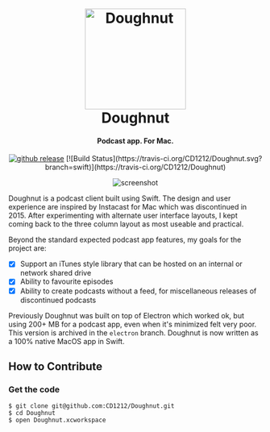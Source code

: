 <h1 align="center">
  <img src="https://github.com/CD1212/Doughnut/raw/master/Assets/icon.png" alt="Doughnut" width="200">
  <br>
  Doughnut
  <br>
</h1>

<h4 align="center">Podcast app. For Mac.</h4>

<p align="center">
  <a href="https://github.com/CD1212/Doughnut/releases"><img src="https://img.shields.io/github/release/cd1212/doughnut.svg" alt="github release"></a>
  [![Build Status](https://travis-ci.org/CD1212/Doughnut.svg?branch=swift)](https://travis-ci.org/CD1212/Doughnut)
</p>

<p align="center">
  <img src="https://raw.githubusercontent.com/CD1212/Doughnut/master/screenshot.jpg?v=7" align="center" alt="screenshot" style="max-width:100%;" />
</p>

Doughnut is a podcast client built using Swift. The design and user experience are inspired by Instacast for Mac which was discontinued in 2015. After experimenting with alternate user interface layouts, I kept coming back to the three column layout as most useable and practical.

Beyond the standard expected podcast app features, my goals for the project are:
- [x] Support an iTunes style library that can be hosted on an internal or network shared drive 
- [x] Ability to favourite episodes
- [x] Ability to create podcasts without a feed, for miscellaneous releases of discontinued podcasts

Previously Doughnut was built on top of Electron which worked ok, but using 200+ MB for a podcast app, even when it's minimized felt very poor. This version is archived in the `electron` branch. Doughnut is now written as a 100% native MacOS app in Swift.

## How to Contribute

### Get the code
```
$ git clone git@github.com:CD1212/Doughnut.git
$ cd Doughnut
$ open Doughnut.xcworkspace
```
